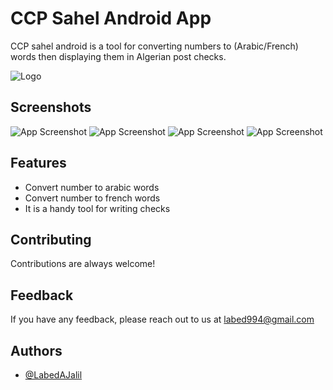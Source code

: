 # CCP Sahel Android App

CCP sahel android is a tool for converting numbers to (Arabic/French) words then displaying them in Algerian post checks.

![Logo](https://github.com/LabedAJalil/number-To-words-Android-App/blob/main/CPP%20sahl%20logo.png)


## Screenshots

![App Screenshot](https://github.com/LabedAJalil/number-To-words-Android-App/blob/main/number_to_arabic_words.jpg)
![App Screenshot](https://github.com/LabedAJalil/number-To-words-Android-App/blob/main/arabic_cheque_display.jpg)
![App Screenshot](https://github.com/LabedAJalil/number-To-words-Android-App/blob/main/number_to_french_words.jpg)
![App Screenshot](https://github.com/LabedAJalil/number-To-words-Android-App/blob/main/french_cheque_diplay.jpg)


## Features

- Convert number to arabic words
- Convert number to french words
- It is a handy tool for writing checks

## Contributing

Contributions are always welcome!


## Feedback

If you have any feedback, please reach out to us at labed994@gmail.com


## Authors

- [@LabedAJalil](https://github.com/LabedAJalil)
